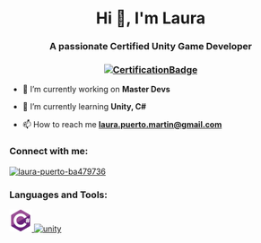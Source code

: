 <h1 align="center">Hi 👋, I'm Laura</h1>
<h3 align="center">A passionate Certified Unity Game Developer <br><br> <a href="https://www.credly.com/badges/4c39f8fc-8ae0-4baa-ae28-0ae7df716b76" rel="nofollow"><img src="https://camo.githubusercontent.com/33a1cb6aac79b99ad386f94e2df94ef9f148faa4cb23fc6d3cbf8348899eca0f/68747470733a2f2f6365727469706f72742e70656172736f6e7675652e636f6d2f43657274696669636174696f6e732f556e6974792f4365727469666965642d557365722f42616467696e672f6365727469666965642d757365722e706e67" alt="CertificationBadge" style="height: 65px; max-width: 100%;" align="center" data-canonical-src="https://certiport.pearsonvue.com/Certifications/Unity/Certified-User/Badging/certified-user.png"></a> </h3>

- 🔭 I’m currently working on **Master Devs**

- 🌱 I’m currently learning **Unity, C#**

- 📫 How to reach me **laura.puerto.martin@gmail.com**

<h3 align="left">Connect with me:</h3>
<p align="left">
<a href="https://linkedin.com/in/laura-puerto-dev" target="blank"><img align="center" src="https://raw.githubusercontent.com/rahuldkjain/github-profile-readme-generator/master/src/images/icons/Social/linked-in-alt.svg" alt="laura-puerto-ba479736" height="30" width="40" /></a>
</p>

<h3 align="left">Languages and Tools:</h3>
<p align="left"> <a href="https://www.w3schools.com/cs/" target="_blank" rel="noreferrer"> <img src="https://raw.githubusercontent.com/devicons/devicon/master/icons/csharp/csharp-original.svg" alt="csharp" width="40" height="40"/> </a> <a href="https://unity.com/" target="_blank" rel="noreferrer"> <img src="https://www.vectorlogo.zone/logos/unity3d/unity3d-icon.svg" alt="unity" width="40" height="40"/> </a> </p>
